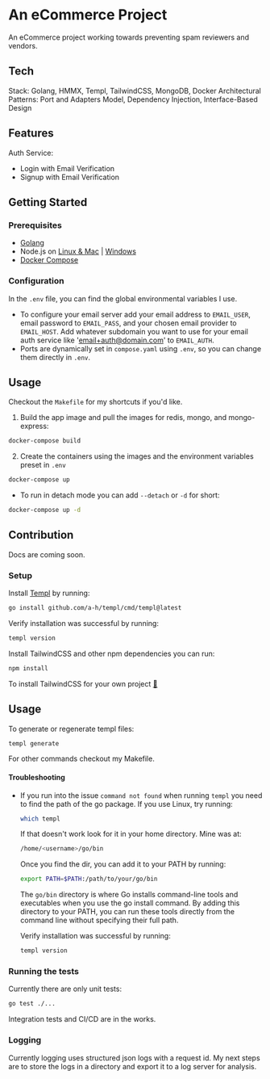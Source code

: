 # An eCommerce Project

An eCommerce project working towards preventing spam reviewers and vendors.

## Tech
Stack: Golang, HMMX, Templ, TailwindCSS, MongoDB, Docker
Architectural Patterns: Port and Adapters Model, Dependency Injection, Interface-Based Design
## Features
Auth Service:
- Login with Email Verification
- Signup with Email Verification

## Getting Started
### Prerequisites
- [Golang](https://go.dev/doc/install)
- Node.js on [Linux & Mac](https://github.com/nvm-sh/nvm) | [Windows](https://nodejs.org/en)
- [Docker Compose](https://docs.docker.com/compose/)

### Configuration
In the `.env` file, you can find the global environmental variables I use.
- To configure your email server add your email address to `EMAIL_USER`, email password to `EMAIL_PASS`, and your chosen email provider to `EMAIL_HOST`. Add whatever subdomain you want to use for your email auth service like 'email+auth@domain.com' to `EMAIL_AUTH`.
- Ports are dynamically set in `compose.yaml` using `.env`, so you can change them directly in `.env`.
## Usage
Checkout the `Makefile` for my shortcuts if you'd like.
1. Build the app image and pull the images for redis, mongo, and mongo-express:
```bash
docker-compose build
```
2. Create the containers using the images and the environment variables preset in `.env`
```bash
docker-compose up
```
  - To run in detach mode you can add `--detach` or `-d` for short:
```bash
docker-compose up -d
```
## Contribution
Docs are coming soon.

### Setup
Install [Templ](https://templ.guide/quick-start/installation) by running:
```bash
go install github.com/a-h/templ/cmd/templ@latest
```
Verify installation was successful by running:
```bash
templ version
```
Install TailwindCSS and other npm dependencies you can run:
```bash
npm install
```
To install TailwindCSS for your own project [:link:](https://tailwindcss.com/docs/installation)
## Usage

To generate or regenerate templ files:

```bash
templ generate
```

For other commands checkout my Makefile.

#### Troubleshooting
- If you run into the issue `command not found` when running `templ` you need to find the path of the go package. If you use Linux, try running:
  ```bash
  which templ
  ```
  If that doesn't work look for it in your home directory. Mine was at:
  ```bash
  /home/<username>/go/bin
  ```
  Once you find the dir, you can add it to your PATH by running:
  ```bash
  export PATH=$PATH:/path/to/your/go/bin
  ```
  The `go/bin` directory is where Go installs command-line tools and executables when you use the go install command. By adding this directory to your PATH, you can run these tools directly from the command line without specifying their full path.

  Verify installation was successful by running:
  ```bash
  templ version
  ```

### Running the tests
Currently there are only unit tests:
```bash
go test ./...
```
Integration tests and CI/CD are in the works.

### Logging
Currently logging uses structured json logs with a request id. My next steps are to store the logs in a directory and export it to a log server for analysis.

